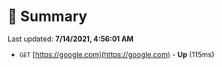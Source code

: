 # 📖 Summary
Last updated: **7/14/2021, 4:56:01 AM**

- `GET` [https://google.com](https://google.com) - **Up** (115ms)
